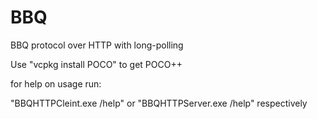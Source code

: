 # BBQ
BBQ protocol over HTTP with long-polling

Use "vcpkg install POCO" to get POCO++

for help on usage run:

"BBQHTTPCleint.exe /help" or "BBQHTTPServer.exe /help" respectively
